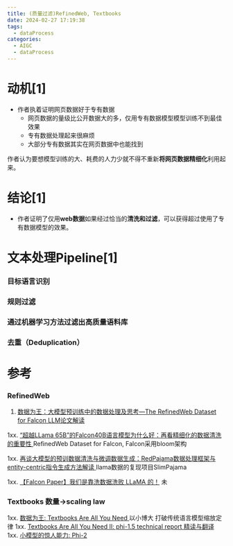 ```yaml
---
title: (质量过滤)RefinedWeb, Textbooks
date: 2024-02-27 17:19:38
tags:
  - dataProcess
categories: 
  - AIGC
  - dataProcess   
---
```


<p></p>
<!-- more -->

# 动机[1]
+ 作者执着证明网页数据好于专有数据
  - 网页数据的量级比公开数据大的多，仅用专有数据模型模型训练不到最佳效果
  - 专有数据处理起来很麻烦
  - 大部分专有数据其实在网页数据中也能找到

作者认为要想模型训练的大、耗费的人力少就不得不重新**将网页数据精细化**利用起来。

# 结论[1]
+ 作者证明了仅用**web数据**如果经过恰当的**清洗和过滤**，可以获得超过使用了专有数据模型的效果。


# 文本处理Pipeline[1]
### 目标语言识别
### 规则过滤
### 通过机器学习方法过滤出高质量语料库
### 去重（Deduplication）

# 参考
### RefinedWeb
1. [数据为王：大模型预训练中的数据处理及思考—The RefinedWeb Dataset for Falcon LLM论文解读](https://zhuanlan.zhihu.com/p/641013454)

1xx. [“超越LLama 65B”的Falcon40B语言模型为什么好：再看精细化的数据清洗的重要性 ](https://mp.weixin.qq.com/s?__biz=MzAxMjc3MjkyMg==&mid=2648401484&idx=1&sn=c49b5ca5fc962ca757d3a082b74f037a) 
   RefinedWeb Dataset for Falcon,   Falcon采用bloom架构

1xx. [再谈大模型的预训数据清洗与微调数据生成：RedPajama数据处理框架与entity-centric指令生成方法解读 ](https://mp.weixin.qq.com/s?__biz=MzAxMjc3MjkyMg==&mid=2648402104&idx=1&sn=7d4924b2a5a840e4ff3de43299248b1d)
    llama数据的复现项目SlimPajama

1xx. [【Falcon Paper】我们是靠洗数据洗败 LLaMA 的！](https://zhuanlan.zhihu.com/p/637996787) 未

### Textbooks   数量->scaling law  
1xx. [数据为王: Textbooks Are All You Need ](https://finisky.github.io/textbooks-are-all-you-need-summary/)   以小博大  打破传统语言模型缩放定律 
1xx. [Textbooks Are All You Need II: phi-1.5 technical report 精读与翻译](https://zhuanlan.zhihu.com/p/673021932) 
1xx. [小模型的惊人能力: Phi-2](https://zhuanlan.zhihu.com/p/672066480)